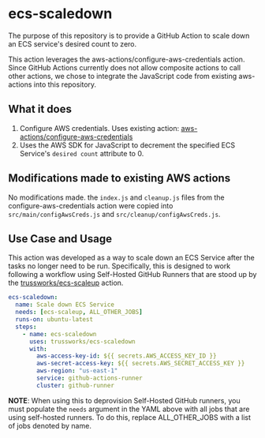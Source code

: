 # ecs-scaledown

The purpose of this repository is to provide a GitHub Action to
scale down an ECS service's desired count to zero.

This action leverages the aws-actions/configure-aws-credentials action. Since GitHub Actions currently does not allow composite actions to call other actions, we chose to integrate the JavaScript code from existing aws-actions into this repository.

## What it does

1. Configure AWS credentials. Uses existing action:
 [aws-actions/configure-aws-credentials](https://github.com/aws-actions/configure-aws-credentials)
2. Uses the AWS SDK for JavaScript to decrement the
 specified ECS Service's `desired count` attribute to 0.

## Modifications made to existing AWS actions

No modifications made. the `index.js` and `cleanup.js` files from
 the configure-aws-credentials action were copied into
  `src/main/configAwsCreds.js` and `src/cleanup/configAwsCreds.js`.

## Use Case and Usage

This action was developed as a way to scale down an ECS Service after the tasks no longer need to be run.
Specifically, this is designed to work following a workflow using Self-Hosted GitHub Runners that are stood up by the [trussworks/ecs-scaleup](https://github.com/trussworks/ecs-scaleup) action.

```yaml
ecs-scaledown:
  name: Scale down ECS Service
  needs: [ecs-scaleup, ALL_OTHER_JOBS]
  runs-on: ubuntu-latest
  steps:
    - name: ecs-scaledown
      uses: trussworks/ecs-scaledown
      with:
        aws-access-key-id: ${{ secrets.AWS_ACCESS_KEY_ID }}
        aws-secret-access-key: ${{ secrets.AWS_SECRET_ACCESS_KEY }}
        aws-region: "us-east-1"
        service: github-actions-runner
        cluster: github-runner
```

**NOTE**: When using this to deprovision Self-Hosted GitHub runners, you must populate the `needs` argument in the YAML above with all jobs that are using self-hosted runners. To do this, replace ALL_OTHER_JOBS with a list of jobs denoted by name.